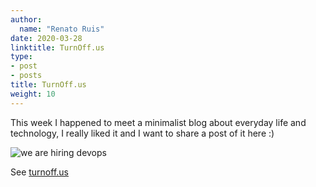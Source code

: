 ```yaml
---
author:
  name: "Renato Ruis"
date: 2020-03-28
linktitle: TurnOff.us
type:
- post
- posts
title: TurnOff.us
weight: 10
---
```


This week I happened to meet a minimalist blog about everyday life and technology, I really liked it and I want to share a post of it here :)

![we are hiring devops](http://turnoff.us/image/en/devops-2.png)

See [turnoff.us](http://turnoff.us/)